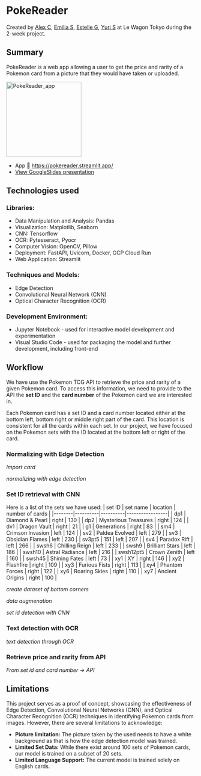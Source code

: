 # PokeReader
Created by [Alex C](https://github.com/AoesJP), [Emilia S](https://github.com/emiliasato), [Estelle G](https://github.com/EstelleGqln), [Yuri S](https://github.com/teddy8193) at Le Wagon Tokyo during the 2-week project.

## Summary
PokeReader is a web app allowing a user to get the price and rarity of a Pokemon card from a picture that they would have taken or uploaded.

<img src="PokeReader_app.png" alt="PokeReader_app" width="200"/>

- App 🔗 https://pokereader.streamlit.app/
- [View GoogleSlides presentation](https://docs.google.com/presentation/d/1Pb1OAsDZ5j1nHlwInYsBzDwfNHyLLF8TBN1zhLPsFgI/edit?usp=sharing)

## Technologies used
### Libraries:
- Data Manipulation and Analysis: Pandas
- Visualization: Matplotlib, Seaborn
- CNN: Tensorflow
- OCR: Pytesseract, Pyocr
- Computer Vision: OpenCV, Pillow
- Deployment: FastAPI, Uvicorn, Docker, GCP Cloud Run
- Web Application: Streamlit
### Techniques and Models:
- Edge Detection
- Convolutional Neural Network (CNN)
- Optical Character Recognition (OCR)
### Development Environment:
- Jupyter Notebook - used for interactive model development and experimentation
- Visual Studio Code - used for packaging the model and further development, including front-end

## Workflow
We have use the Pokemon TCG API to retrieve the price and rarity of a given Pokemon card. To access this information, we need to provide to the API the **set ID** and the **card number** of the Pokemon card we are interested in. 

Each Pokemon card has a set ID and a card number located either at the bottom left, bottom right or middle right part of the card. This location is consistent for all the cards within each set. In our project, we have focused on the Pokemon sets with the ID located at the bottom left or right of the card.

### Normalizing with Edge Detection
_Import card_

_normalizing with edge detection_


### Set ID retrieval with CNN

Here is a list of the sets we have used:
| set ID | set name | location | number of cards |
|--------|----------|----------|-----------------|
| dp1 | Diamond & Pearl | right | 130 | 
| dp2 | Mysterious Treasures | right | 124 | 
| dv1 | Dragon Vault | right | 21 | 
| g1 | Generations | right | 83 |
| sm4 | Crimson Invasion | left | 124 |
| sv2 | Paldea Evolved | left | 279 |
| sv3 | Obsidian Flames | left | 230 |
| sv3pt5 | 151 | left | 207 |
| sv4 | Paradox Rift | left | 266 |
| swsh6 | Chilling Reign | left | 233 | 
| swsh9 | Brilliant Stars | left | 186 | 
| swsh10 | Astral Radiance | left | 216 |
| swsh12pt5 | Crown Zenith | left | 160 | 
| swsh45 | Shining Fates | left | 73 | 
| xy1 | XY | right | 146 | 
| xy2 | Flashfire | right | 109 | 
| xy3 | Furious Fists | right | 113 |
| xy4 | Phantom Forces | right | 122 |
| xy6 | Roaring Skies | right | 110 |
| xy7 | Ancient Origins | right | 100 |

_create dataset of bottom corners_

_data augmenation_

_set id detection with CNN_

### Text detection with OCR

_text detection through OCR_

### Retrieve price and rarity from API

_From set id and card number -> API_


## Limitations
This project serves as a proof of concept, showcasing the effectiveness of Edge Detection, Convolutional Neural Networks (CNN), and Optical Character Recognition (OCR) techniques in identifying Pokemon cards from images. However, there are several limitations to acknowledge:
- **Picture limitation:** The picture taken by the used needs to have a white background as that is how the edge detection model was trained.
- **Limited Set Data:** While there exist around 100 sets of Pokemon cards, our model is trained on a subset of 20 sets. 
- **Limited Language Support:** The current model is trained solely on English cards.


